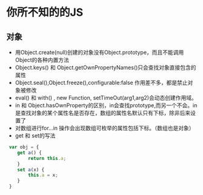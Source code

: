 # 你所不知的的JS
## 对象
- 用Object.create(null)创建的对象没有Object.prototype，而且不能调用Object的各种内置方法
- Object.keys() 和 Object.getOwnPropertyNames()只会查找对象直接包含的属性
- Object.seal(),Object.freeze(),configurable:false 作用差不多，都是禁止对象被修改
- eval() 和 with() , new Function, setTimeOut(arg1,arg2)会动态创建作用域。
- in 和 Object.hasOwnProperty的区别，in会查找prototype,而另一个不会。in 是查找对象的某个属性名是否存在，数组的属性名默认只有下标，除非后来设置了
- 对数组进行for...in 操作会出现数组可枚举的属性包括下标。（数组也是对象）
- get 和 set的写法
```js
 var obj = {
    get a() {
        return this.a;
    } 
    set a(x) {
        this.a = x;
    }
 }
```